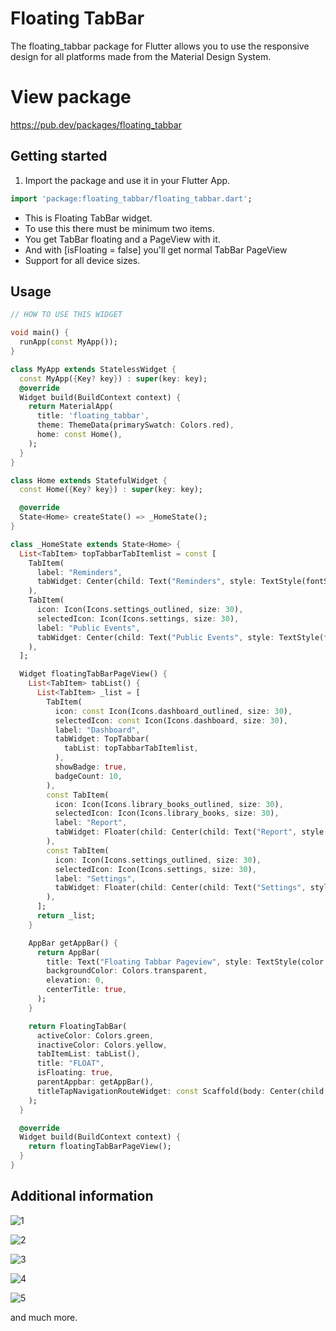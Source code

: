 # Floating TabBar

The floating_tabbar package for Flutter allows you to use the responsive design for all platforms made from the Material Design System.

# View package

https://pub.dev/packages/floating_tabbar


## Getting started

1. Import the package and use it in your Flutter App.
```dart
import 'package:floating_tabbar/floating_tabbar.dart';
```

 * This is Floating TabBar widget.
 * To use this there must be minimum two items.
 * You get TabBar floating and a PageView with it.
 * And with [isFloating = false] you'll get normal TabBar PageView
 * Support for all device sizes.

## Usage

```dart
// HOW TO USE THIS WIDGET

void main() {
  runApp(const MyApp());
}

class MyApp extends StatelessWidget {
  const MyApp({Key? key}) : super(key: key);
  @override
  Widget build(BuildContext context) {
    return MaterialApp(
      title: 'floating_tabbar',
      theme: ThemeData(primarySwatch: Colors.red),
      home: const Home(),
    );
  }
}

class Home extends StatefulWidget {
  const Home({Key? key}) : super(key: key);

  @override
  State<Home> createState() => _HomeState();
}

class _HomeState extends State<Home> {
  List<TabItem> topTabbarTabItemlist = const [
    TabItem(
      label: "Reminders",
      tabWidget: Center(child: Text("Reminders", style: TextStyle(fontSize: 30))),
    ),
    TabItem(
      icon: Icon(Icons.settings_outlined, size: 30),
      selectedIcon: Icon(Icons.settings, size: 30),
      label: "Public Events",
      tabWidget: Center(child: Text("Public Events", style: TextStyle(fontSize: 30))),
    ),
  ];

  Widget floatingTabBarPageView() {
    List<TabItem> tabList() {
      List<TabItem> _list = [
        TabItem(
          icon: const Icon(Icons.dashboard_outlined, size: 30),
          selectedIcon: const Icon(Icons.dashboard, size: 30),
          label: "Dashboard",
          tabWidget: TopTabbar(
            tabList: topTabbarTabItemlist,
          ),
          showBadge: true,
          badgeCount: 10,
        ),
        const TabItem(
          icon: Icon(Icons.library_books_outlined, size: 30),
          selectedIcon: Icon(Icons.library_books, size: 30),
          label: "Report",
          tabWidget: Floater(child: Center(child: Text("Report", style: TextStyle(fontSize: 30)))),
        ),
        const TabItem(
          icon: Icon(Icons.settings_outlined, size: 30),
          selectedIcon: Icon(Icons.settings, size: 30),
          label: "Settings",
          tabWidget: Floater(child: Center(child: Text("Settings", style: TextStyle(fontSize: 30)))),
        ),
      ];
      return _list;
    }

    AppBar getAppBar() {
      return AppBar(
        title: Text("Floating Tabbar Pageview", style: TextStyle(color: Theme.of(context).primaryColor)),
        backgroundColor: Colors.transparent,
        elevation: 0,
        centerTitle: true,
      );
    }

    return FloatingTabBar(
      activeColor: Colors.green,
      inactiveColor: Colors.yellow,
      tabItemList: tabList(),
      title: "FLOAT",
      isFloating: true,
      parentAppbar: getAppBar(),
      titleTapNavigationRouteWidget: const Scaffold(body: Center(child: Text("App Home"))), /* Put your app home widget here other than landing page. */
    );
  }

  @override
  Widget build(BuildContext context) {
    return floatingTabBarPageView();
  }
}

```

## Additional information

![1](https://user-images.githubusercontent.com/75387392/184212839-57872c36-eeb9-40aa-ac3f-3b41b718c7a4.png)

![2](https://user-images.githubusercontent.com/75387392/184212823-3f10015d-727a-4e6a-9adc-feeb4b3e76e3.png)

![3](https://user-images.githubusercontent.com/75387392/184212829-be03551d-ea02-410b-80b7-1d681a161975.png)

![4](https://user-images.githubusercontent.com/75387392/184212834-d9576bf9-3872-4f23-8988-105603cc5d39.png)

![5](https://user-images.githubusercontent.com/75387392/184212837-a9c9ce8e-bc60-4435-9319-6491351277ad.png)

and much more.
